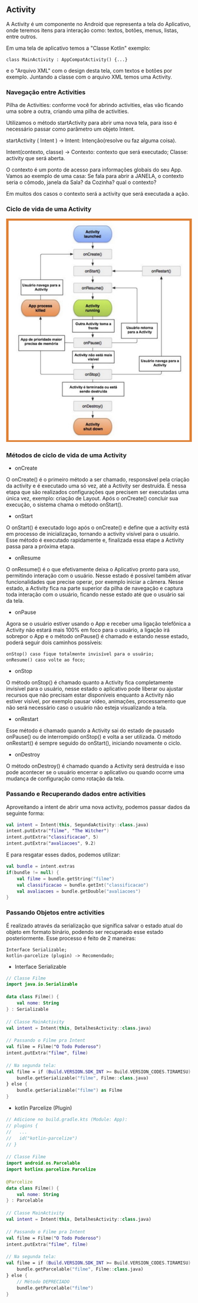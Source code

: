## Activity

A Activity é um componente no Android que representa a tela do Aplicativo, onde teremos itens para
interação como: textos, botões, menus, listas, entre outros.

Em uma tela de aplicativo temos a "Classe Kotlin" exemplo:

```
class MainActivity : AppCompatActivity() {...}
```

e o "Arquivo XML" com o design desta tela, com textos e botões por exemplo. Juntando a classe
com o arquivo XML temos uma Activity.

### Navegação entre Activities

Pilha de Activities: conforme você for abrindo activities, elas vão ficando uma sobre a outra,
criando uma pilha de activities.

Utilizamos o método startActivity para abrir uma nova tela, para isso é necessário passar como
parâmetro um objeto Intent.

startActivity ( Intent ) -> Intent: Intenção(resolve ou faz alguma coisa).

Intent(contexto, classe) -> Contexto: contexto que será executado; Classe: activity que será aberta.

O contexto é um ponto de acesso para informações globais do seu App. Vamos ao exemplo de uma casa:
Se fala para abrir a JANELA, o contexto seria o cômodo, janela da Sala? da Cozinha? qual o contexto?

Em muitos dos casos o contexto será a activity que será executada a ação.

### Ciclo de vida de uma Activity

<div align="center">
  <img
  src="../../../../../res/drawable/activity_lifecycle.PNG"
  alt="Activity lifecycle image"
  />
</div>

### Métodos de ciclo de vida de uma Activity

- onCreate

O onCreate() é o primeiro método a ser chamado, responsável pela criação da activity e é executado
uma só vez, até a Activity ser destruída. É nessa etapa que são realizados configurações que
precisem ser executadas uma única vez, exemplo: criação de Layout. Após o onCreate() concluir sua
execução, o sistema chama o método onStart().

- onStart

O onStart() é executado logo após o onCreate() e define que a activity está em processo de
inicialização, tornando a activity visível para o usuário. Esse método é executado rapidamente e,
finalizada essa etape a Activity passa para a próxima etapa.

- onResume

O onResume() é o que efetivamente deixa o Aplicativo pronto para uso, permitindo interação com o
usuário. Nesse estado é possível também ativar funcionalidades que precise operar, por exemplo
iniciar a câmera. Nesse estado, a Activity fica na parte superior da pilha de navegação e captura
toda interação com o usuário, ficando nesse estado até que o usuário sai da tela.

- onPause

Agora se o usuário estiver usando o App e receber uma ligação telefônica a Activity não estará mais
100% em foco para o usuário, a ligação irá sobrepor o App e o método onPause() é chamado e estando
nesse estado, poderá seguir dois caminhos possíveis:

```
onStop() caso fique totalmente invisível para o usuário;
onResume() caso volte ao foco;
```

- onStop

O método onStop() é chamado quanto a Activity fica completamente invisível para o usuário, nesse
estado o aplicativo pode liberar ou ajustar recursos que não precisam estar disponíveis enquanto a
Activity não estiver visível, por exemplo pausar vídeo, animações, processamento que não será
necessário caso o usuário não esteja visualizando a tela.

- onRestart

Esse método é chamado quando a Activity sai do estado de pausado onPause() ou de interrompido
onStop() e volta a ser utilizada. O método onRestart() é sempre seguido do onStart(), iniciando
novamente o ciclo.

- onDestroy

O método onDestroy() é chamado quando a Activity será destruída e isso pode acontecer se o usuário
encerrar o aplicativo ou quando ocorre uma mudança de configuração como rotação da tela.

### Passando e Recuperando dados entre activities

Aproveitando a intent de abrir uma nova activity, podemos passar dados da seguinte forma:

```kotlin
val intent = Intent(this, SegundaActivity::class.java)
intent.putExtra("filme", "The Witcher")
intent.putExtra("classificacao", 5)
intent.putExtra("avaliacoes", 9.2)
```

E para resgatar esses dados, podemos utilizar:

```kotlin
val bundle = intent.extras
if(bundle != null) {
	val filme = bundle.getString("filme")
	val classificacao = bundle.getInt("classificacao")
	val avaliacoes = bundle.getDouble("avaliacoes")
}
```

### Passando Objetos entre activities

É realizado através da serialização que significa salvar o estado atual do objeto em formato
binário, podendo ser recuperado esse estado posteriormente. Esse processo é feito de 2 maneiras:

```
Interface Serializable;
kotlin-parcelize (plugin) -> Recomendado;
```

- Interface Serializable

```kotlin
// Classe Filme
import java.io.Serializable

data class Filme() {
	val nome: String
} : Serializable

// Classe MainActivity
val intent = Intent(this, DetalhesActivity::class.java)

// Passando o Filme pra Intent
val filme = Filme("O Todo Poderoso")
intent.putExtra("filme", filme)

// Na segunda tela:
val filme = if (Build.VERSION.SDK_INT >= Build.VERSION_CODES.TIRAMISU) {
	bundle.getSerializable("filme", Filme::class.java)
} else {
	bundle.getSerializable("filme") as Filme
}
```

- kotlin Parcelize (Plugin)

```kotlin
// Adicione no build.gradle.kts (Module: App):
// plugins {
//   ...
//   id("kotlin-parcelize")
// }

// Classe Filme
import android.os.Parcelable
import kotlinx.parcelize.Parcelize

@Parcelize
data class Filme() {
	val nome: String
} : Parcelable

// Classe MainActivity
val intent = Intent(this, DetalhesActivity::class.java)

// Passando o Filme pra Intent
val filme = Filme("O Todo Poderoso")
intent.putExtra("filme", filme)

// Na segunda tela:
val filme = if (Build.VERSION.SDK_INT >= Build.VERSION_CODES.TIRAMISU) {
    bundle.getParcelable("filme", Filme::class.java)
} else {
    // Método DEPRECIADO
    bundle.getParcelable("filme")
}
```

